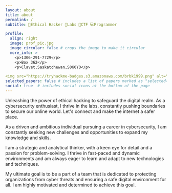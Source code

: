 ```yaml
---
layout: about
title: about
permalink: /
subtitle: 🔐Ethical Hacker 🧪Labs 🚩CTF 💻Programmer

profile:
  align: right
  image: prof_pic.jpg
  image_circular: false # crops the image to make it circular
  more_info: >
    <p>1306-291-7729</p>
    <p>Box 362</p>
    <p>Clavet,Saskatchewan,S0K0Y0</p>

<img src="https://tryhackme-badges.s3.amazonaws.com/brbk1999.png" alt="TryHackMe">
selected_papers: false # includes a list of papers marked as "selected={true}"
social: true  # includes social icons at the bottom of the page
---
```


Unleashing the power of ethical hacking to safeguard the digital realm. As a cybersecurity enthusiast, I thrive in the labs, constantly pushing boundaries to secure our online world.
Let's connect and make the internet a safer place.

As a driven and ambitious individual pursuing a career in cybersecurity, I am constantly seeking new challenges and opportunities to expand my knowledge and skills.

I am a strategic and analytical thinker, with a keen eye for detail and a passion for problem-solving. 
I thrive in fast-paced and dynamic environments and am always eager to learn and adapt to new technologies and techniques.

My ultimate goal is to be a part of a team that is dedicated to protecting organizations from cyber threats and ensuring a safe digital environment for all. 
I am highly motivated and determined to achieve this goal.


